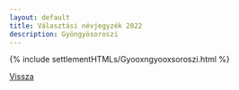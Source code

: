 ```yaml
---
layout: default
title: Választási névjegyzék 2022
description: Gyöngyösoroszi
---
```


{% include settlementHTMLs/Gyooxngyooxsoroszi.html %}

[Vissza](./)